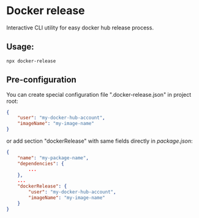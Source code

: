 # Docker release

Interactive CLI utility for easy docker hub release process.

## Usage:

```
npx docker-release
```

## Pre-configuration

You can create special configuration file ".docker-release.json" in project root:

```json
{
    "user": "my-docker-hub-account",
    "imageName": "my-image-name"
}
```

or add section "dockerRelease" with same fields directly in _package.json_:

```json
{
    "name": "my-package-name",
    "dependencies": {
        ...
    },
    ...
    "dockerRelease": {
        "user": "my-docker-hub-account",
        "imageName": "my-image-name"
    }
}
```
